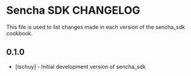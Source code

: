 Sencha SDK CHANGELOG
====================

This file is used to list changes made in each version of the sencha_sdk cookbook.

0.1.0
-----
- [tschuy] - Initial development version of sencha_sdk


